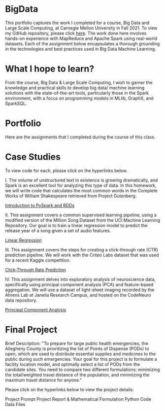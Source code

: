 # BigData

This portfolio captures the work I completed for a course, Big Data and Large Scale Computing, at Carnegie Mellon University in Fall 2021. To view my GitHub repository, please click [here](https://github.com/mhmirza/BigData). The work done here involves hands-on experience with MapReduce and Apache Spark using real-world datasets. Each of the assignment below encapsulates a thorough grounding in the technologies and best practices used in Big Data Machine Learning.

# What I hope to learn?

From the course, Big Data & Large Scale Computing, I wish to garner the knowledge and practical skills to develop big data/ machine learning solutions with the state-of-the-art tools, particularly those in the Spark environment, with a focus on programming models in MLlib, GraphX, and SparkSQL.

# Portfolio

Here are the assignments that I completed during the course of this class.

# Case Studies

To view code for each, please click on the hyperlinks below.

I. The volume of unstructured text in existence is growing dramatically, and Spark is an excellent tool for analyzing this type of data. In this homework, we will write code that calculates the most common words in the Complete Works of William Shakespeare retrieved from Project Gutenberg.

[Introduction to PySpark and RDDs](https://github.com/mhmirza/BigData/blob/main/Assignment%201%20-%20Pyspark%20RDDs.ipynb)

II. This assignment covers a common supervised learning pipeline, using a modified version of the Million Song Dataset from the UCI Machine Learning Repository. Our goal is to train a linear regression model to predict the release year of a song given a set of audio features.

[Linear Regression](https://github.com/mhmirza/BigData/blob/main/Assignment%202%20-%20Linear%20Regression.ipynb)

III. This assignment covers the steps for creating a click-through rate (CTR) prediction pipeline. We will work with the Criteo Labs dataset that was used for a recent Kaggle competition.

[Click-Through Rate Prediction](https://github.com/mhmirza/BigData/blob/main/Assignment%203%20-%20CTR.ipynb)

IV. This assignment delves into exploratory analysis of neuroscience data, specifically using principal component analysis (PCA) and feature-based aggregation. We will use a dataset of light-sheet imaging recorded by the Ahrens Lab at Janelia Research Campus, and hosted on the CodeNeuro data repository.

[Principal Component Analysis](https://github.com/mhmirza/BigData/blob/main/Assignment%204%20-%20PCA.ipynb)

# Final Project

Brief Description: "To prepare for large public health emergencies, the Allegheny County is prioritizing the list of Points of Dispense (PODs) to open, which are used to distribute essential supplies and medicines to the public during such emergencies. Your goal for this project is to formulate a facility location model, and optimally select a list of PODs from the candidate sites. You need to compare two different formulations: minimizing the total/weighted travel distance of the population, and minimizing the maximum travel distance for anyone."

Please click on the hyperlinks below to view the project details:

Project Prompt
Project Report & Mathematical Formulation
Python Code
Data Files
